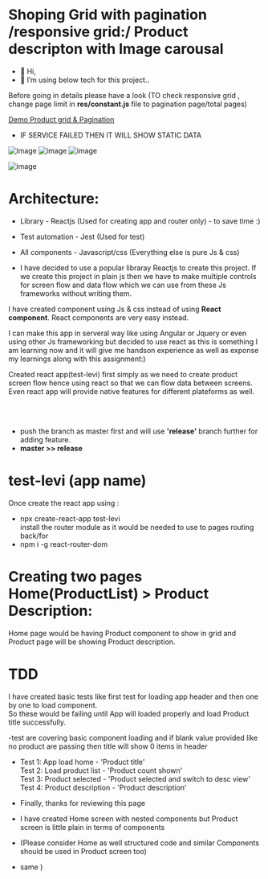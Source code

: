 
# Shoping Grid with pagination /responsive grid:/ Product descripton with Image carousal

- 👋 Hi, 
- 👀 I’m using below tech for this project..

Before going in details please have a look (TO check responsive grid , change page limit in <b>res/constant.js</b> file to pagination page/total pages)

<a href="https://viptomer1.github.io/">Demo Product grid & Pagination</a>

- IF SERVICE FAILED THEN IT WILL SHOW STATIC DATA 

![image](https://user-images.githubusercontent.com/80127823/111080259-906f4f80-84f5-11eb-9330-2c7cd55b39ca.png)
![image](https://user-images.githubusercontent.com/80127823/111165213-ad0f9400-8596-11eb-9bc8-5ccd1c514c41.png)
![image](https://user-images.githubusercontent.com/80127823/111165310-c9abcc00-8596-11eb-8a77-6af4eaa407df.png)

![image](https://user-images.githubusercontent.com/80127823/111165473-f8c23d80-8596-11eb-8f7b-c3433adcdd21.png)



# Architecture:


- Library - Reactjs (Used for creating app and router only) - to save time :)
- Test automation - Jest (Used for test)
- All components - Javascript/css (Everything else is pure Js & css)<br>

- I have decided to use a popular libraray Reactjs to create this project. If we create this project in plain js then we have to make multiple controls for screen flow and data flow which we can use from these Js frameworks without writing them.<br>

I have created component using Js & css instead of using <b>React component</b>. React components are very easy instead.

I can make this app in serveral way like using Angular or Jquery or even using other Js frameworking but decided to use react as this is something I am learning now and it will give me handson experience as well as exponse my learnings along with this assignment:)



Created react app(test-levi) first simply as we need to create product screen flow hence using react so that we can flow data between screens.
<br>Even react app will provide native features for different plateforms as well.


<br><br>
- push the branch as master first and will use <b>'release'</b> branch further for adding feature.
- <b>master >> release</b>

# test-levi (app name)
Once create the react app using : 
- npx create-react-app test-levi<br>
install the router module as it would be needed to use to pages routing back/for
- npm i -g react-router-dom 

# Creating two pages Home(ProductList) > Product Description:<br>

Home page would be having Product component to show in grid and Product page will be showing Product description.

# TDD
I have created basic tests like first test for loading app header and then one by one to load component.
<br> So these would be failing until App will loaded properly and load Product title successfully.

-test are covering basic component loading and if blank value provided like no product are passing then title will show 0 items in header

- Test 1: App load home - 'Product title'<br>
Test 2: Load product list - 'Product count shown'<br>
Test 3: Product selected - 'Product selected and switch to desc view'<br>
Test 4: Product description - 'Product description'<br>

 - Finally, thanks for reviewing this page
 - I have created Home screen with nested components but Product screen is little plain in terms of components<br>
 - (Please consider Home as well structured code and similar Components should be used in Product screen too)
 - same )


